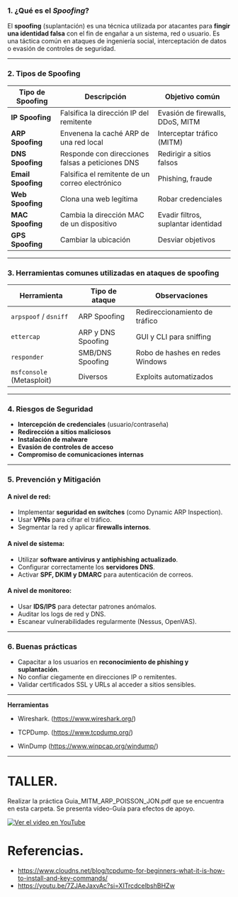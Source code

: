 
### 1. ¿Qué es el *Spoofing*?

El **spoofing** (suplantación) es una técnica utilizada por atacantes para **fingir una identidad falsa** con el fin de engañar a un sistema, red o usuario. Es una táctica común en ataques de ingeniería social, interceptación de datos o evasión de controles de seguridad.

---

### 2. Tipos de Spoofing

| Tipo de Spoofing   | Descripción                                      | Objetivo común                      |
| ------------------ | ------------------------------------------------ | ----------------------------------- |
| **IP Spoofing**    | Falsifica la dirección IP del remitente          | Evasión de firewalls, DDoS, MITM    |
| **ARP Spoofing**   | Envenena la caché ARP de una red local           | Interceptar tráfico (MITM)          |
| **DNS Spoofing**   | Responde con direcciones falsas a peticiones DNS | Redirigir a sitios falsos           |
| **Email Spoofing** | Falsifica el remitente de un correo electrónico  | Phishing, fraude                    |
| **Web Spoofing**   | Clona una web legítima                           | Robar credenciales                  |
| **MAC Spoofing**   | Cambia la dirección MAC de un dispositivo        | Evadir filtros, suplantar identidad |
| **GPS Spoofing**   | Cambiar la ubicación        | Desviar objetivos |

---

### 3. Herramientas comunes utilizadas en ataques de spoofing

| Herramienta               | Tipo de ataque     | Observaciones                   |
| ------------------------- | ------------------ | ------------------------------- |
| `arpspoof` / `dsniff`     | ARP Spoofing       | Redireccionamiento de tráfico   |
| `ettercap`                | ARP y DNS Spoofing | GUI y CLI para sniffing         |
| `responder`               | SMB/DNS Spoofing   | Robo de hashes en redes Windows |
| `msfconsole` (Metasploit) | Diversos           | Exploits automatizados          |

---

### 4. Riesgos de Seguridad

* **Intercepción de credenciales** (usuario/contraseña)
* **Redirección a sitios maliciosos**
* **Instalación de malware**
* **Evasión de controles de acceso**
* **Compromiso de comunicaciones internas**

---

### 5. Prevención y Mitigación

#### A nivel de red:

* Implementar **seguridad en switches** (como Dynamic ARP Inspection).
* Usar **VPNs** para cifrar el tráfico.
* Segmentar la red y aplicar **firewalls internos**.

#### A nivel de sistema:

* Utilizar **software antivirus y antiphishing actualizado**.
* Configurar correctamente los **servidores DNS**.
* Activar **SPF, DKIM y DMARC** para autenticación de correos.

#### A nivel de monitoreo:

* Usar **IDS/IPS** para detectar patrones anómalos.
* Auditar los logs de red y DNS.
* Escanear vulnerabilidades regularmente (Nessus, OpenVAS).

---

### 6. Buenas prácticas

* Capacitar a los usuarios en **reconocimiento de phishing y suplantación**.
* No confiar ciegamente en direcciones IP o remitentes.
* Validar certificados SSL y URLs al acceder a sitios sensibles.

---


**Herramientas**

- Wireshark. (https://www.wireshark.org/)

- TCPDump. (https://www.tcpdump.org/)

- WinDump  (https://www.winpcap.org/windump/)


---
# **TALLER.**

Realizar la práctica Guia_MITM_ARP_POISSON_JON.pdf que se encuentra en esta carpeta. 
Se presenta vídeo-Guía para efectos de apoyo.




[![Ver el video en YouTube](https://img.youtube.com/vi/GDd80_9meYs/0.jpg)](http://www.youtube.com/watch?v=GDd80_9meYs)




# Referencias.

- https://www.cloudns.net/blog/tcpdump-for-beginners-what-it-is-how-to-install-and-key-commands/
- https://youtu.be/7ZJAeJaxvAc?si=XITrcdcelbshBHZw
